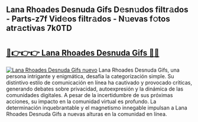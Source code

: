 ## Lana Rhoades Desnuda Gifs D𝚎sn𝚞dos filtr𝚊dos - Parts-z7f Vid𝚎os filtr𝚊dos - N𝚞evas f𝚘tos atr𝚊ctivas 7k0TD

# <h2><a href="http://mb6pztg.tromn.icu/?c=Lana+Rhoades+Desnuda+Gifs">🔗👉👉👉 Lana Rhoades Desnuda Gifs 🔗🔗</a></h2>

[![Lana Rhoades Desnuda Gifs nuevo](https://i.imgur.com/pEAQMta.gif)](http://mb6pztg.tromn.icu/?c=Lana+Rhoades+Desnuda+Gifs)
Lana Rhoades Desnuda Gifs, una persona intrigante y enigmática, desafía la categorización simple. Su distintivo estilo de comunicación en línea ha cautivado y provocado críticas, generando debates sobre privacidad, autoexpresión y la dinámica de las comunidades digitales. A pesar de la incertidumbre de sus próximas acciones, su impacto en la comunidad virtual es profundo. La determinación inquebrantable y el magnetismo innegable impulsan a Lana Rhoades Desnuda Gifs a nuevas alturas en la comunidad en línea.
